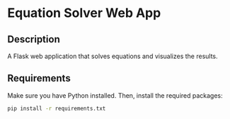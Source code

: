 # Equation Solver Web App

## Description
A Flask web application that solves equations and visualizes the results.

## Requirements
Make sure you have Python installed. Then, install the required packages:

```bash
pip install -r requirements.txt
